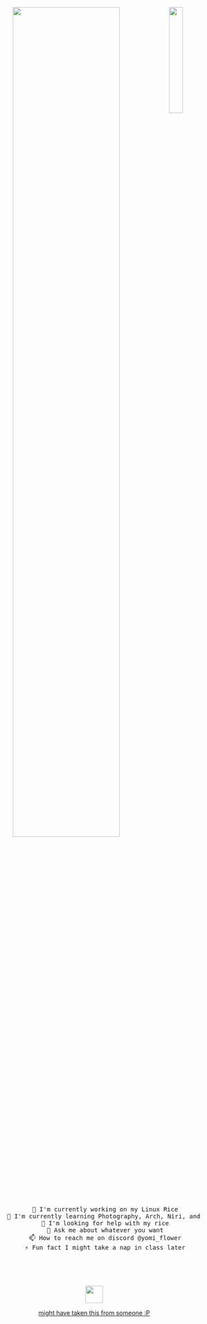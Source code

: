 <div align="center">
    <img src="https://cdn.discordapp.com/attachments/1352616191981522964/1354476341835075810/500436ldsdl.jpg?ex=67e6bf64&is=67e56de4&hm=80a3b7db8c1d8384f89c992f6122ddfeface858d731315a98564564d98239248&" width="25%" align="right" />
    <img src="https://readme-typing-svg.demolab.com?font=Inconsolata&weight=500&size=50&duration=4000&pause=300&color=A7A459&center=true&vCenter=true&multiline=true&repeat=false&random=false&width=1300&height=140&lines=Hello+hello;I'm+Yomi%2C+a+tech+goblin+and+witch+wannabe+%E2%9C%A9" width="70%" />
    <br><br>
    <pre>
      🔭 I'm currently working on my Linux Rice
      🌱 I'm currently learning Photography, Arch, Niri, and python.
      🤝 I'm looking for help with my rice
      💬 Ask me about whatever you want
      📫 How to reach me on discord @yomi_flower
      ⚡ Fun fact I might take a nap in class later
      
  </pre>
   <br><br>
   <img src="https://raw.githubusercontent.com/innng/innng/master/assets/kyubey.gif" height="40" />

   <a href="https://github.com/innng/innng/blob/master/README.md?plain=1">might have taken this from someone :P</a>
    
   </div>
